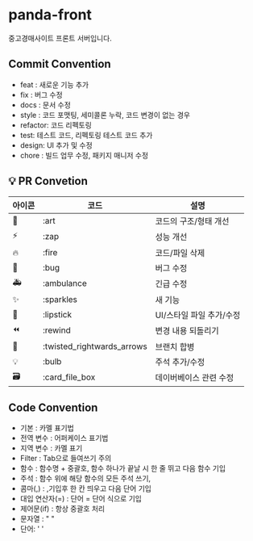# panda-front
중고경매사이트 프론트 서버입니다.

## Commit Convention
-   feat : 새로운 기능 추가
-   fix : 버그 수정
-   docs : 문서 수정
-   style : 코드 포맷팅, 세미콜론 누락, 코드 변경이 없는 경우
-   refactor: 코드 리펙토링
-   test: 테스트 코드, 리펙토링 테스트 코드 추가
-   design: UI 추가 및 수정
-   chore : 빌드 업무 수정, 패키지 매니저 수정

## 💡 PR Convetion

| 아이콘 | 코드                       | 설명                     |
| ------ | -------------------------- | ------------------------ |
| 🎨      | :art                       | 코드의 구조/형태 개선    |
| ⚡️      | :zap                       | 성능 개선                |
| 🔥      | :fire                      | 코드/파일 삭제           |
| 🐛      | :bug                       | 버그 수정                |
| 🚑      | :ambulance                 | 긴급 수정                |
| ✨      | :sparkles                  | 새 기능                  |
| 💄      | :lipstick                  | UI/스타일 파일 추가/수정 |
| ⏪      | :rewind                    | 변경 내용 되돌리기       |
| 🔀      | :twisted_rightwards_arrows | 브랜치 합병              |
| 💡      | :bulb                      | 주석 추가/수정           |
| 🗃      | :card_file_box             | 데이버베이스 관련 수정   |

## Code Convention

- 기본 : 카멜 표기법
- 전역 변수 : 어퍼케이스 표기법
- 지역 변수 : 카멜 표기
- Filter : Tab으로 들여쓰기 주의
- 함수 : 함수명 + 중괄호, 함수 하나가 끝날 시 한 줄 뛰고 다음 함수 기입
- 주석 : 함수 위에 해당 함수의 모든 주석 쓰기,   
- 콤마(,) : ,기입후 한 칸 띄우고 다음 단어 기입
- 대입 연산자(=) : 단어 = 단어 식으로 기입
- 제어문(if) : 항상 중괄호 처리
- 문자열 : " "
- 단어: ' '
